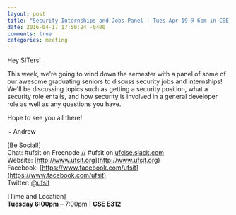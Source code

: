 ```yaml
---
layout: post
title: "Security Internships and Jobs Panel | Tues Apr 19 @ 6pm in CSE E312"
date: 2016-04-17 17:50:24 -0400
comments: true
categories: meeting
---
```


Hey SITers!

This week, we're going to wind down the semester with a panel of some of our awesome graduating seniors to discuss security jobs and internships! We'll be discussing topics such as getting a security position, what a security role entails, and how security is involved in a general developer role as well as any questions you have.

<!-- MORE -->
Hope to see you all there!

~ Andrew

[Be Social!]  
Chat: #ufsit on Freenode // #ufsit on [ufcise.slack.com](https://ufcise.slack.com)  
Website: [http://www.ufsit.org](http://www.ufsit.org)  
Facebook: [https://www.facebook.com/ufsit](https://www.facebook.com/ufsit)  
Twitter: [@ufsit](https://twitter.com/ufsit)

[Time and Location]  
__Tuesday 6:00pm__ – 7:00pm | __CSE E312__
